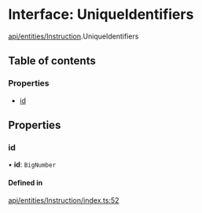 # Interface: UniqueIdentifiers

[api/entities/Instruction](../wiki/api.entities.Instruction).UniqueIdentifiers

## Table of contents

### Properties

- [id](../wiki/api.entities.Instruction.UniqueIdentifiers#id)

## Properties

### id

• **id**: `BigNumber`

#### Defined in

[api/entities/Instruction/index.ts:52](https://github.com/PolymathNetwork/polymesh-sdk/blob/c6fe1be3/src/api/entities/Instruction/index.ts#L52)
